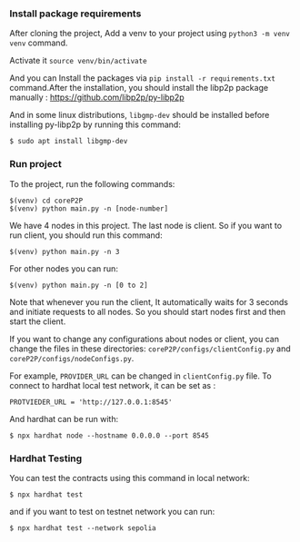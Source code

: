 ### Install package requirements
After cloning the project, Add a venv to your project using `python3 -m venv venv` command.

Activate it `source venv/bin/activate`

And you can Install the packages via `pip install -r requirements.txt` command.After the installation, you should install the libp2p package manually : https://github.com/libp2p/py-libp2p 

And in some linux distributions, `libgmp-dev` should be installed before installing py-libp2p by running this command:
		
	$ sudo apt install libgmp-dev

     
### Run project
To the project, run the following commands:

    $(venv) cd coreP2P
    $(venv) python main.py -n [node-number]
  
We have 4 nodes in this project. The last node is client. So if you want to run client, you should run this command:

    $(venv) python main.py -n 3

For other nodes you can run:

	$(venv) python main.py -n [0 to 2]


Note that whenever you run the client, It automatically waits for 3 seconds and initiate requests to all nodes. So you should start nodes first and then start the client.

If you want to change any configurations about nodes or client, you can change the files in these directories: `coreP2P/configs/clientConfig.py` and `coreP2P/configs/nodeConfigs.py`.

For example, `PROVIDER_URL` can be changed in `clientConfig.py` file. To connect to hardhat local test network, it can be set as :

    PROTVIEDER_URL = 'http://127.0.0.1:8545'

And hardhat can be run with:
    
    $ npx hardhat node --hostname 0.0.0.0 --port 8545


### Hardhat Testing
You can test the contracts using this command in local network:

    $ npx hardhat test

and if you want to test on testnet network you can run:

    $ npx hardhat test --network sepolia



    

